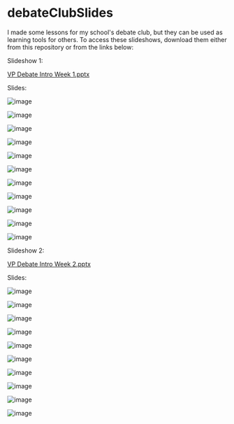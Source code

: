 # debateClubSlides

I made some lessons for my school's debate club, but they can be used as learning tools for others. To access these slideshows, download them either from this repository or from the links below:

Slideshow 1:

[VP Debate Intro Week 1.pptx](https://github.com/user-attachments/files/16826034/VP.Debate.Intro.Week.1.pptx)

Slides:

![image](https://github.com/user-attachments/assets/6b53593c-dcef-4cf8-947f-29a59d3e1f34)

![image](https://github.com/user-attachments/assets/b4ea8dec-108f-4135-a5f0-485d5f0d6f9d)

![image](https://github.com/user-attachments/assets/b1771c4f-aecf-446c-b7d7-190a6786e5c7)

![image](https://github.com/user-attachments/assets/f80557bd-c5c6-4433-964d-42f3a5cb1a0c)

![image](https://github.com/user-attachments/assets/b82bb83d-8782-4d89-8013-e72415c408bf)

![image](https://github.com/user-attachments/assets/d9748e00-ea4d-4552-b33e-ac85711327de)

![image](https://github.com/user-attachments/assets/0d913471-543b-42a1-a0f6-e9534decfcd5)

![image](https://github.com/user-attachments/assets/17582ee5-e2db-48cf-94f6-e8c3b044ecef)

![image](https://github.com/user-attachments/assets/2167a737-6828-4d85-9e63-36c294cbf3a9)

![image](https://github.com/user-attachments/assets/d5991fa6-91bf-414d-83a4-14350cb63c2e)

![image](https://github.com/user-attachments/assets/41b112df-0eb4-4f0f-a6c8-22e42d7f59ac)

Slideshow 2:

[VP Debate Intro Week 2.pptx](https://github.com/user-attachments/files/16826035/VP.Debate.Intro.Week.2.pptx)

Slides:

![image](https://github.com/user-attachments/assets/38241130-46bc-43e5-ba0b-6489bc7e82c2)

![image](https://github.com/user-attachments/assets/bb03a47e-01a6-4fcc-b0d2-57d35e2e284e)

![image](https://github.com/user-attachments/assets/2b7d51eb-a8d1-4a55-90b1-1ce97fe70cd6)

![image](https://github.com/user-attachments/assets/c8a67202-d2c3-4e22-a0f5-f34e4dc0936d)

![image](https://github.com/user-attachments/assets/41e271a2-25c1-4438-8c2c-46f57953e2ee)

![image](https://github.com/user-attachments/assets/31d5e53b-d11e-4727-82a6-8b9a2329f3ed)

![image](https://github.com/user-attachments/assets/c8ef93dd-a182-4971-82ae-e25cbfb6276c)

![image](https://github.com/user-attachments/assets/a3fc99e7-2767-4cdb-9492-8a326b7a0c47)

![image](https://github.com/user-attachments/assets/f85b30f9-5574-4d7e-a5b5-ce8546e9090d)

![image](https://github.com/user-attachments/assets/616e2b7e-7a99-4fc4-a60d-56426f96230f)










